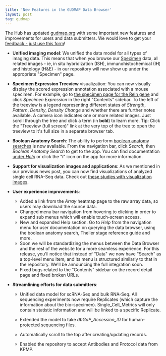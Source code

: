 ```yaml
---
title: 'New Features in the GUDMAP Data Browser'
layout: post
tag: gudmap
---
```


The Hub has updated [gudmap.org](/) with some important new features and improvements for users and data submitters. We would love to get your [feedback - just use this form](https://isrd.wufoo.com/forms/s11zsu750g4r50y/)!

* **Unified imaging model**: We unified the data model for all types of imaging data. This means that when you browse our [Specimen](/chaise/recordset/#2/Gene_Expression:Specimen@sort(Stage_Ordinal,RID)?pcid=static/posts) data, all related images - ie, in situ hybridization (ISH), immunohistochemical (IH) and histology (H&E) - in our repository will now show up under the appropriate "Specimen" page.  

* **Specimen Expression Treeview** visualization: You can now visually display the scored expression annotation associated with a mouse specimen. For example, go to [the specimen page for the Reln gene](/id/N-GHTR?pcid=static) and click _Specimen Expression_ in the right "Contents" sidebar. To the left of the treeview is a legend representing different states of _Strength_, _Pattern_, _Density_, _Density Change_ and whether there are further notes available. A camera icon indicates one or more related images. Just scroll through the tree and click a term (in **bold**) to learn more. Tip: Click the "Treeview (full screen)" link at the very top of the tree to open the treeview to it's full size in a separate browser tab.

* **Boolean Anatomy Search**: The ability to perform [boolean anatomy searches](https://www.gudmap.org/deriva-webapps/boolean-search/) is now available. From the navigation bar, click _Search_, then _Boolean Anatomy Search_ to get to the app. You can find documentation [under _Help_](/help/boolean-anatomy/) or click the "i" icon on the app for more information.

* **Support for visualization images and applications**: As we mentioned in our previous news post, you can now find visualizations of analyzed single cell RNA-Seq data. Check out [these studies with visualization images](/chaise/recordset/#2/RNASeq:Study/*::facets::N4IghgdgJiBcDaoDOB7ArgJwMYFM6JAEsIAjdafEAJQDkBBAZRwEcQAaEANUKTTABtCALzAAXQiggB9BqLRQAnlIBmAaxwKQAXQC+bUOlFk0FBNXpNWHbrwHCxE6Tb6CR4yVLoAHL4KwOPNQ1tPWoASQARbQ4IFFEpCDR+fjhRDDQcHV0gA@sort(RMT::desc::,RID)?pcid=static).

* **User experience improvements**:

    * Added a link from the _Array_ heatmap page to the raw array data, so users may download the source data.
    * Changed menu bar navigation from hovering to clicking in order to expand sub menus which will enable touch-screen access.
    * New and expanded Help section. Go to _Help_ from the navigation menu for user documentation on querying the data browser, using the boolean anatomy search, Theiler stage reference guide and more.
    * Soon we will be standardizing the menus between the Data Browser and the rest of the website for a more seamless experience. For this release, you'll notice that instead of "Data" we now have "Search" as a top-level menu item, and its menu is structured similarly to that in the repository. We'll be announcing the full integration soon.
    * Fixed bugs related to the "Contents" sidebar on the record detail page and fixed broken URLs.

* **Streamlining efforts for data submitters**:

  * Unified data model for scRNA-Seq and bulk RNA-Seq. All sequencing experiments now require Replicates (which capture the information about the bio-specimen). Single_Cell_Metrics will only contain statistic information and will be linked to a specific Replicate.  
  * Extended the model to take _dbGaP_Accession_ID_ for human-protected sequencing files.

  * Automatically scroll to the top after creating/updating records.

  * Enabled the repository to accept Antibodies and Protocol data from KPMP.
